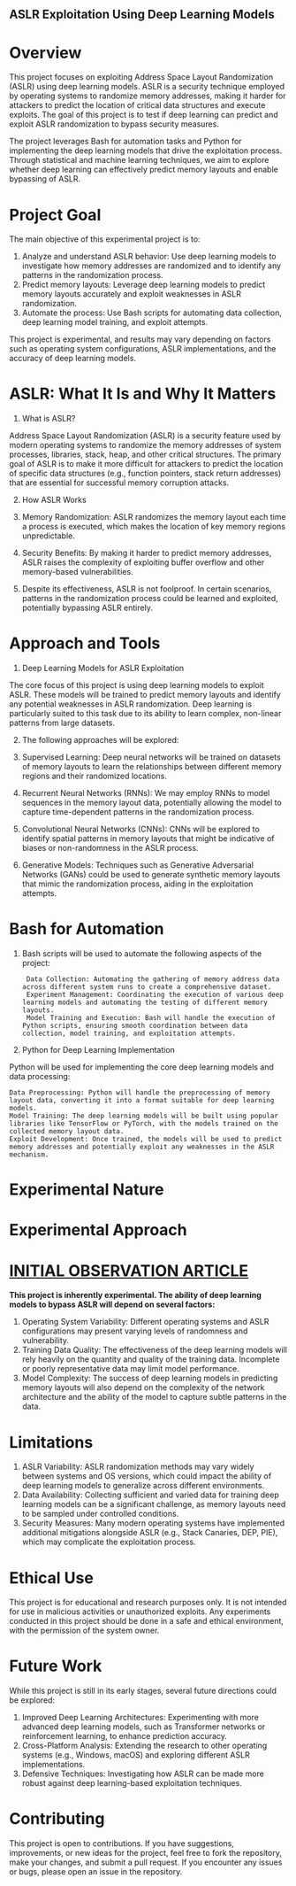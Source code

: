 ## ASLR Exploitation Using Deep Learning Models

 # Overview

This project focuses on exploiting Address Space Layout Randomization (ASLR) using deep learning models. ASLR is a security technique employed by operating systems to randomize memory addresses, making it harder for attackers to predict the location of critical data structures and execute exploits. The goal of this project is to test if deep learning can predict and exploit ASLR randomization to bypass security measures.

The project leverages Bash for automation tasks and Python for implementing the deep learning models that drive the exploitation process. Through statistical and machine learning techniques, we aim to explore whether deep learning can effectively predict memory layouts and enable bypassing of ASLR.

 # Project Goal

The main objective of this experimental project is to:

1) Analyze and understand ASLR behavior: Use deep learning models to investigate how memory addresses are randomized and to identify any patterns in the randomization process.
2) Predict memory layouts: Leverage deep learning models to predict memory layouts accurately and exploit weaknesses in ASLR randomization.
3) Automate the process: Use Bash scripts for automating data collection, deep learning model training, and exploit attempts.

This project is experimental, and results may vary depending on factors such as operating system configurations, ASLR implementations, and the accuracy of deep learning models.

 # ASLR: What It Is and Why It Matters

1) What is ASLR?

Address Space Layout Randomization (ASLR) is a security feature used by modern operating systems to randomize the memory addresses of system processes, libraries, stack, heap, and other critical structures. The primary goal of ASLR is to make it more difficult for attackers to predict the location of specific data structures (e.g., function pointers, stack return addresses) that are essential for successful memory corruption attacks.

2) How ASLR Works

1) Memory Randomization: ASLR randomizes the memory layout each time a process is executed, which makes the location of key memory regions unpredictable.
2) Security Benefits: By making it harder to predict memory addresses, ASLR raises the complexity of exploiting buffer overflow and other memory-based vulnerabilities.
3) Despite its effectiveness, ASLR is not foolproof. In certain scenarios, patterns in the randomization process could be learned and exploited, potentially bypassing ASLR entirely.

 # Approach and Tools

1) Deep Learning Models for ASLR Exploitation

The core focus of this project is using deep learning models to exploit ASLR. These models will be trained to predict memory layouts and identify any potential weaknesses in ASLR randomization. Deep learning is particularly suited to this task due to its ability to learn complex, non-linear patterns from large datasets.

2) The following approaches will be explored:

1) Supervised Learning: Deep neural networks will be trained on datasets of memory layouts to learn the relationships between different memory regions and their randomized locations.
2) Recurrent Neural Networks (RNNs): We may employ RNNs to model sequences in the memory layout data, potentially allowing the model to capture time-dependent patterns in the randomization process.
3) Convolutional Neural Networks (CNNs): CNNs will be explored to identify spatial patterns in memory layouts that might be indicative of biases or non-randomness in the ASLR process.
4) Generative Models: Techniques such as Generative Adversarial Networks (GANs) could be used to generate synthetic memory layouts that mimic the randomization process, aiding in the exploitation attempts.

 # Bash for Automation

1) Bash scripts will be used to automate the following aspects of the project:

        Data Collection: Automating the gathering of memory address data across different system runs to create a comprehensive dataset.
        Experiment Management: Coordinating the execution of various deep learning models and automating the testing of different memory layouts.
        Model Training and Execution: Bash will handle the execution of Python scripts, ensuring smooth coordination between data collection, model training, and exploitation attempts.

2) Python for Deep Learning Implementation

Python will be used for implementing the core deep learning models and data processing:
    
    Data Preprocessing: Python will handle the preprocessing of memory layout data, converting it into a format suitable for deep learning models.
    Model Training: The deep learning models will be built using popular libraries like TensorFlow or PyTorch, with the models trained on the collected memory layout data.
    Exploit Development: Once trained, the models will be used to predict memory addresses and potentially exploit any weaknesses in the ASLR mechanism.


# Experimental Nature
# Experimental Approach

# [INITIAL OBSERVATION ARTICLE](https://github.com/CHIRANJEET1729DAS/Stastistics_for_cracking_ASLR/blob/main/Observation/ASLR.ipynb)


**This project is inherently experimental. The ability of deep learning models to bypass ASLR will depend on several factors:**

1) Operating System Variability: Different operating systems and ASLR configurations may present varying levels of randomness and vulnerability.
2) Training Data Quality: The effectiveness of the deep learning models will rely heavily on the quantity and quality of the training data. Incomplete or poorly representative data may limit model performance.
3) Model Complexity: The success of deep learning models in predicting memory layouts will also depend on the complexity of the network architecture and the ability of the model to capture subtle patterns in the data.


 # Limitations

1) ASLR Variability: ASLR randomization methods may vary widely between systems and OS versions, which could impact the ability of deep learning models to generalize across different environments.
2) Data Availability: Collecting sufficient and varied data for training deep learning models can be a significant challenge, as memory layouts need to be sampled under controlled conditions.
3) Security Measures: Many modern operating systems have implemented additional mitigations alongside ASLR (e.g., Stack Canaries, DEP, PIE), which may complicate the exploitation process.

 # Ethical Use

This project is for educational and research purposes only. It is not intended for use in malicious activities or unauthorized exploits. Any experiments conducted in this project should be done in a safe and ethical environment, with the permission of the system owner.

 # Future Work

While this project is still in its early stages, several future directions could be explored:

1) Improved Deep Learning Architectures: Experimenting with more advanced deep learning models, such as Transformer networks or reinforcement learning, to enhance prediction accuracy.
2) Cross-Platform Analysis: Extending the research to other operating systems (e.g., Windows, macOS) and exploring different ASLR implementations.
3) Defensive Techniques: Investigating how ASLR can be made more robust against deep learning-based exploitation techniques.

 # Contributing
 
This project is open to contributions. If you have suggestions, improvements, or new ideas for the project, feel free to fork the repository, make your changes, and submit a pull request. If you encounter any issues or bugs, please open an issue in the repository.
